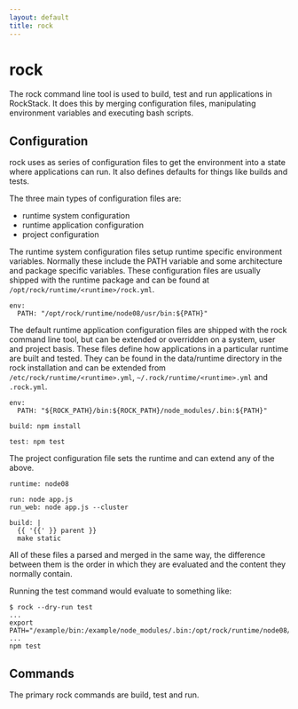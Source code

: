 ```yaml
---
layout: default
title: rock
---
```


# rock

The rock command line tool is used to build, test and run applications in
RockStack. It does this by merging configuration files, manipulating
environment variables and executing bash scripts.

## Configuration

rock uses as series of configuration files to get the environment into a state
where applications can run. It also defines defaults for things like builds and
tests.

The three main types of configuration files are:

 * runtime system configuration
 * runtime application configuration
 * project configuration

The runtime system configuration files setup runtime specific environment
variables. Normally these include the PATH variable and some architecture and
package specific variables. These configuration files are usually shipped with
the runtime package and can be found at `/opt/rock/runtime/<runtime>/rock.yml`.

    env:
      PATH: "/opt/rock/runtime/node08/usr/bin:${PATH}"

The default runtime application configuration files are shipped with the rock
command line tool, but can be extended or overridden on a system, user and
project basis. These files define how applications in a particular runtime are
built and tested. They can be found in the data/runtime directory in the rock
installation and can be extended from `/etc/rock/runtime/<runtime>.yml`,
`~/.rock/runtime/<runtime>.yml` and `.rock.yml`.

    env:
      PATH: "${ROCK_PATH}/bin:${ROCK_PATH}/node_modules/.bin:${PATH}"

    build: npm install

    test: npm test

The project configuration file sets the runtime and can extend any of the above.

    runtime: node08

    run: node app.js
    run_web: node app.js --cluster

    build: |
      {{ '{{' }} parent }}
      make static

All of these files a parsed and merged in the same way, the difference between
them is the order in which they are evaluated and the content they normally
contain.

Running the test command would evaluate to something like:

    $ rock --dry-run test
    ...
    export PATH="/example/bin:/example/node_modules/.bin:/opt/rock/runtime/node08/usr/bin:${PATH}"
    ...
    npm test

## Commands

The primary rock commands are build, test and run.
